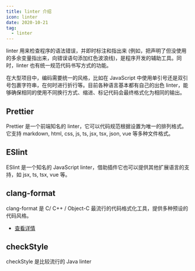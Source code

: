 ```yaml
---
title: linter 介绍
icon: linter
date: 2020-10-21
tag:
  - linter
---
```


linter 用来检查程序的语法错误，并即时标注和指出来 (例如，把声明了但没使用的多余变量指出来，向错误语句添加红色波浪线)，是程序开发的辅助工具。同时，linter 也有统一规范代码书写方式的功能。

在大型项目中，编码需要统一的风格，比如在 JavaScript 中使用单引号还是双引号包裹字符串，在何时进行折行等。目前各种语言基本都有自己的出色 linter，能够确保相同的使用不同换行方式、缩进、标记代码会最终格式化为相同的输出。

<!-- more -->

## Prettier

Prettier 是一个前端知名的 linter，它可以代码规范根据设置为唯一的排列格式。它支持 markdown, html, css, js, ts, jsx, tsx, json, vue 等多种文件格式。

## ESlint

ESlint 是一个知名的 JavaScript linter，借助插件它也可以提供其他扩展语言的支持，如 jsx, ts, tsx, vue 等。

## clang-format

clang-format 是 C/ C++ / Object-C 最流行的代码格式化工具，提供多种预设的代码风格。

- [查看详情](clang-format.md)

## checkStyle

checkStyle 是比较流行的 Java linter
